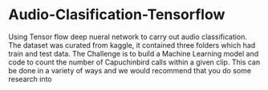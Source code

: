 # Audio-Clasification-Tensorflow
Using Tensor flow deep nueral network to carry out audio classification.
The dataset was curated from kaggle, it contained three folders which had train and test data. 
The Challenge is to build a Machine Learning model and code to count the number of Capuchinbird calls within a given clip. This can be done in a variety of ways and we would recommend that you do some research into
